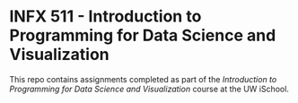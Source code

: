 # INFX 511 - Introduction to Programming for Data Science and Visualization

This repo contains assignments completed as part of the _Introduction to Programming for Data Science and Visualization_ course at the UW iSchool.
